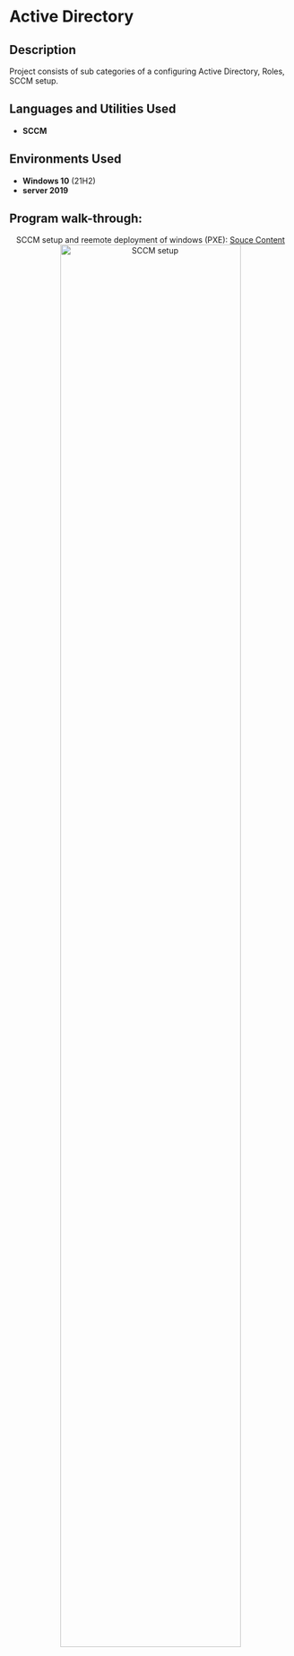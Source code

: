 <h1>Active Directory</h1>

<h2>Description</h2>
Project consists of sub categories of a configuring Active Directory, Roles, SCCM setup.
<br />


<h2>Languages and Utilities Used</h2>

- <b>SCCM</b> 

<h2>Environments Used </h2>

- <b>Windows 10</b> (21H2)
- <b>server 2019</b>

<h2>Program walk-through:</h2>

<p align="center">
 SCCM setup and reemote deployment of windows (PXE): 
 <a href="https://www.notion.so/SCCM-e6a66acc73dd4f6da537d0753bfa93d0?pvs=4">Souce Content</a>  
 <br/>
 
 <img src="https://imgur.com/1GkyhrV" height="80%" width="80%" alt="SCCM setup"/>
 <br />
 <br />
</p>



<!--
 ```diff
- text in red
+ text in green
! text in orange
# text in gray
@@ text in purple (and bold)@@
```
--!>
